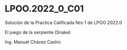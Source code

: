 # LPOO.2022_0_C01
Solución de la Practica Calificada Nro 1 de LPOO 2022.0

El juego de la serpiente (Snake)

Ing. Manuel Chávez Castro

